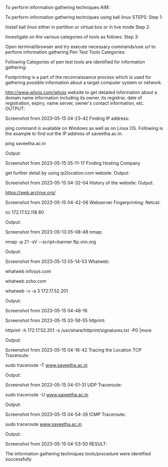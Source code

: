 To perform information gathering techniques
AIM:

To perform information gathering techniques using kali linux
STEPS:
Step 1:

Install kali linux either in partition or virtual box or in live mode
Step 2:

Investigate on the various categories of tools as follows:
Step 3:

Open terminal/browser and try execute necessary commands/use url to perform information gathering
Pen Test Tools Categories:

Following Categories of pen test tools are identified for information gathering:

Footprinting is a part of the reconnaissance process which is used for gathering possible information about a target computer system or network.

http://www.whois.com/whois website to get detailed information about a domain name information including its owner, its registrar, date of registration, expiry, name server, owner's contact information, etc.
OUTPUT:

Screenshot from 2023-05-15 04-23-42
Finding IP address:

ping command is available on Windows as well as on Linux OS. Following is the example to find out the IP address of saveetha.ac.in.

ping saveetha.ac.in

Output:

Screenshot from 2023-05-15 05-11-17
Finding Hosting Company

get further detail by using ip2location.com website.
Output:

Screenshot from 2023-05-15 04-32-04
History of the website:
Output:

https://web.archive.org/

Screenshot from 2023-05-15 04-42-06
Webserver Fingerprinting:
Netcat:

nc 172.17.52.118 80

Output:

Screenshot from 2023-05-13 05-08-48
nmap:

nmap -p 21 -sV --script=banner ftp.vim.org

Output:

Screenshot from 2023-05-13 05-14-53
Whatweb:

whatweb infosys.com

whatweb zoho.com

whatweb -v -a 3 172.17.52.201

Output:

Screenshot from 2023-05-15 04-48-16

Screenshot from 2023-05-15 03-56-55
httprint:

httprint -h 172.17.52.201 -s /usr/share/httprint/signatures.txt -P0 |more

Output:

Screenshot from 2023-05-15 04-16-42
Tracing the Location
TCP Traceroute:

sudo traceroute -T www.saveetha.ac.in

Output:

Screenshot from 2023-05-15 04-51-31
UDP Traceroute:

sudo traceroute -U www.saveetha.ac.in

Output:

Screenshot from 2023-05-15 04-54-26
ICMP Traceroute:

sudo traceroute  www.saveetha.ac.in

Output:

Screenshot from 2023-05-15 04-53-50
RESULT:

The information gathering techniques tools/procedure were identified successfully
